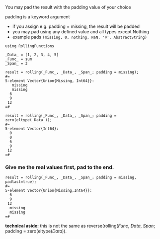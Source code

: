You may pad the result with the padding value of your choice

padding is a keyword argument
- if you assign e.g. padding = missing, the result will be padded
- you may pad using any defined value and all types except Nothing
- example pads `(missing, 0, nothing, NaN, '∅', AbstractString)`

```
using RollingFunctions

_Data_ = [1, 2, 3, 4, 5]
_Func_ = sum
_Span_ = 3

result = rolling(_Func_, _Data_, _Span_; padding = missing);
#=
5-element Vector{Union{Missing, Int64}}:
   missing
   missing
  6
  9
 12
=#
 
result = rolling(_Func_, _Data_, _Span_; padding = zero(eltype(_Data_));
#=
5-element Vector{Int64}:
  0
  0
  6
  9
 12
=#
```

### Give me the real values first, pad to the end.
```
result = rolling(_Func_, _Data_, _Span_; padding = missing, padlast=true);
#=
5-element Vector{Union{Missing,Int64}}:
  6
  9
 12
  missing
  missing
=#
```

**technical aside:** this is not the same as reverse(rolling(_Func_, _Data_, _Span_; padding = zero(eltype(_Data_)).
